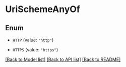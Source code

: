 # UriSchemeAnyOf

## Enum


* `HTTP` (value: `"http"`)

* `HTTPS` (value: `"https"`)


[[Back to Model list]](../README.md#documentation-for-models) [[Back to API list]](../README.md#documentation-for-api-endpoints) [[Back to README]](../README.md)


